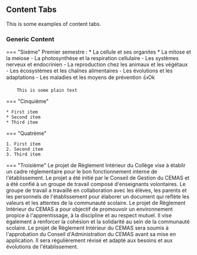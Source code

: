 ## Content Tabs

This is some examples of content tabs.

### Generic Content

=== "Sixème"
        Premier semestre :
        * La cellule et ses organites
        * La mitose et la meiose
        - La photosynthèse et la respiration cellulaire
        - Les systèmes nerveux et endocrinien
        - La reproduction chez les animaux et les végétaux
        - Les écosystèmes et les chaînes alimentaires
        - Les évolutions et les adaptations
        - Les maladies et les moyens de prévention
        👍Ok

        This is some plain text

=== "Cinquième"

    * First item
    * Second item
    * Third item

=== "Quatrème"

    1. First item
    2. Second item
    3. Third item

=== "Troisième"
    Le projet de Règlement Intérieur du Collège vise à établir un cadre
    réglementaire pour le bon fonctionnement interne de l'établissement.
    Le projet a été initié par le Conseil de Gestion du CEMAS et a été confié à
    un groupe de travail composé d'enseignants volontaires. Le groupe de travail a
    travaillé en collaboration avec les élèves, les parents et les personnels de
    l'établissement pour élaborer un document qui reflète les valeurs et les
    attentes de la communauté scolaire. Le projet de Règlement Intérieur du CEMAS a
    pour objectif de promouvoir un environnement propice à l'apprentissage, à la
    discipline et au respect mutuel. Il vise également à renforcer la cohésion et
    la solidarité au sein de la communauté scolaire. Le projet de Règlement Intérieur du CEMAS sera soumis à l'approbation du Conseil d'Administration du CEMAS avant sa mise en application. Il sera régulièrement révisé et adapté aux besoins et aux évolutions de l'établissement.
    





